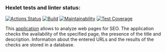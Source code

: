 ### Hexlet tests and linter status:
[![Actions Status](https://github.com/DireElf/java-project-72/workflows/hexlet-check/badge.svg)](https://github.com/DireElf/java-project-72/actions)
[![Build](https://github.com/DireElf/java-project-72/actions/workflows/build.yml/badge.svg)](https://github.com/DireElf/java-project-72/actions/workflows/build.yml)
[![Maintainability](https://api.codeclimate.com/v1/badges/d652bf2c66cb0cb86ae4/maintainability)](https://codeclimate.com/github/DireElf/java-project-72/maintainability)
[![Test Coverage](https://api.codeclimate.com/v1/badges/d652bf2c66cb0cb86ae4/test_coverage)](https://codeclimate.com/github/DireElf/java-project-72/test_coverage)

This [application](https://java-project-72-production.up.railway.app/) allows to analyze web pages for SEO. The application checks the availability of the specified page, the presence of the title and description. Information about the entered URLs and the results of the checks are stored in a database.
